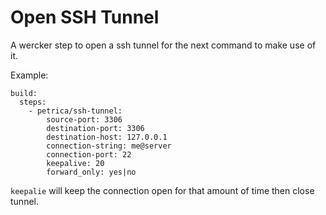 # Open SSH Tunnel

A wercker step to open a ssh tunnel for the next command to make use of it.

Example:

    build:
      steps:
        - petrica/ssh-tunnel:
            source-port: 3306
            destination-port: 3306
            destination-host: 127.0.0.1
            connection-string: me@server
            connection-port: 22
            keepalive: 20
            forward_only: yes|no

`keepalie` will keep the connection open for that amount of time then close tunnel.
